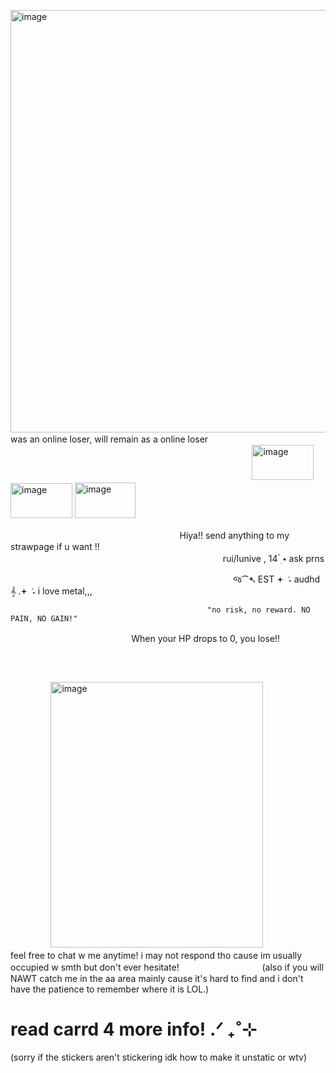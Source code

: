  <img width="540" height="676" alt="image" src="https://github.com/user-attachments/assets/d507ba5e-fe63-4bb7-839b-6d346010c8ff" /> was an online loser, will remain as a online loserㅤㅤㅤㅤㅤㅤㅤㅤ
ㅤㅤㅤㅤㅤㅤㅤㅤㅤㅤㅤㅤㅤㅤㅤㅤㅤㅤㅤㅤㅤㅤㅤㅤㅤㅤㅤㅤㅤㅤㅤㅤㅤㅤㅤㅤ<img width="99" height="56" alt="image" src="https://github.com/user-attachments/assets/31ac3e25-c723-42eb-afa5-ea4e384588d4" /> <img width="99" height="56" alt="image" src="https://github.com/user-attachments/assets/c9b46144-41dd-4632-b9d3-2da4897568ab" /> <img width="97" height="57" alt="image" src="https://github.com/user-attachments/assets/0e2ae9e5-1f5b-4390-9cce-12ece0d0a94d" />



ㅤㅤㅤㅤㅤㅤㅤㅤㅤㅤㅤㅤㅤㅤㅤㅤㅤㅤㅤㅤㅤHiya!! send anything to my strawpage if u want !!
 ⠀ ⠀️⠀ ⠀️⠀ ⠀️⠀ ⠀️⠀ ⠀️⠀ ⠀️⠀ ⠀️⠀ ⠀️⠀ ⠀️⠀ ⠀️⠀ ⠀️⠀ ⠀️⠀ ⠀️⠀ ⠀️⠀ ⠀️⠀ ⠀️⠀ ⠀️⠀ ⠀️⠀ㅤㅤㅤㅤㅤㅤㅤ ⠀️ㅤㅤㅤㅤㅤㅤㅤㅤㅤㅤㅤrui/lunive , 14   ๋࣭ ⭑ ask prns

⠀ ⠀️⠀ ⠀️⠀ ⠀️⠀ ⠀️⠀ ⠀️⠀ ⠀️⠀ ⠀️⠀ ⠀️⠀ ⠀️⠀ ⠀️⠀ ⠀️⠀ ⠀️⠀ ⠀️⠀ ⠀️⠀ જ⁀➴  EST 𖥔 ݁ ˖  audhd   𝄞  .𖥔 ݁ ˖  i love metal,,, 


                                                "no risk, no reward. NO PAIN, NO GAIN!"
ㅤㅤㅤㅤㅤㅤㅤㅤㅤㅤㅤㅤㅤㅤㅤWhen your HP drops to 0, you lose!!ㅤㅤㅤㅤㅤㅤㅤㅤㅤㅤㅤㅤㅤㅤㅤㅤㅤㅤㅤㅤㅤㅤㅤㅤㅤㅤㅤㅤㅤㅤㅤㅤㅤㅤㅤㅤㅤㅤㅤㅤㅤㅤㅤㅤㅤㅤㅤㅤㅤㅤㅤㅤㅤㅤㅤㅤㅤㅤㅤㅤㅤㅤㅤㅤㅤㅤㅤㅤㅤㅤㅤㅤㅤㅤㅤㅤ
ㅤㅤㅤㅤㅤㅤㅤㅤㅤㅤㅤㅤㅤㅤㅤㅤㅤㅤㅤㅤㅤㅤㅤㅤㅤㅤㅤㅤㅤㅤㅤㅤㅤㅤㅤㅤㅤㅤㅤㅤㅤㅤㅤㅤㅤㅤㅤㅤㅤㅤ<img width="340" height="425" alt="image" src="https://github.com/user-attachments/assets/8f5c8f37-7fc7-4f11-97f4-577a0c7bb90f" />
ㅤㅤㅤㅤㅤㅤㅤfeel free to chat w me anytime! i may not respond tho cause im usually occupied w smth but don't ever hesitate!
ㅤㅤㅤㅤㅤㅤㅤㅤㅤㅤ(also if you will NAWT catch me in the aa area mainly cause it's hard to find and i don't have the patience to remember where it is LOL.) 


# read  carrd 4 more info!   .ᐟ ₊˚⊹
(sorry if the stickers aren't stickering idk how to make it unstatic or wtv)
